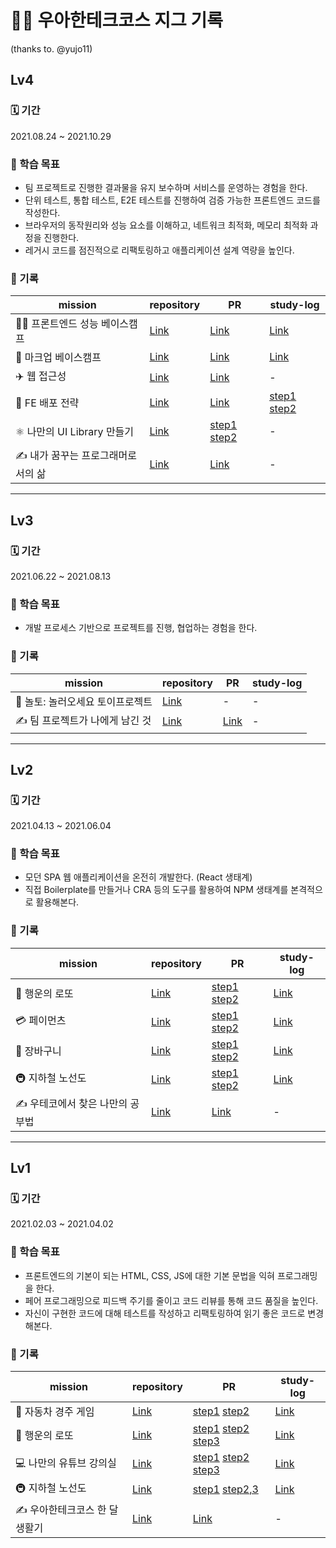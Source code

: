 # 👩‍💻 우아한테크코스 지그 기록

(thanks to. @yujo11)

## Lv4

### 🗓 기간
2021.08.24 ~ 2021.10.29

### 🎯 학습 목표
- 팀 프로젝트로 진행한 결과물을 유지 보수하며 서비스를 운영하는 경험을 한다.
- 단위 테스트, 통합 테스트, E2E 테스트를 진행하여 검증 가능한 프론트엔드 코드를 작성한다.
- 브라우저의 동작원리와 성능 요소를 이해하고, 네트워크 최적화, 메모리 최적화 과정을 진행한다.
- 레거시 코드를 점진적으로 리팩토링하고 애플리케이션 설계 역량을 높인다.

### 📑 기록
| mission | repository | PR | study-log |
|---|---|---------|---|
|🏃‍♀️ 프론트엔드 성능 베이스캠프|[Link](https://github.com/woowacourse/perf-basecamp)|[Link](https://github.com/woowacourse/perf-basecamp/pull/10)|[Link](https://zigsong.github.io/2021/08/28/fe-performance-basecamp/)|
|🍏 마크업 베이스캠프|[Link](https://github.com/woowacourse/html-apple-store)|[Link](https://github.com/woowacourse/html-apple-store/pull/8)|[Link](https://zigsong.github.io/2021/09/18/fe-apple-clone/)|
|✈️ 웹 접근성|[Link](https://github.com/woowacourse/a11y-airline)|[Link](https://github.com/woowacourse/a11y-airline/pull/8)|-|
|📕 FE 배포 전략|[Link](https://github.com/woowacourse/infra-deploy-book)|[Link](https://github.com/woowacourse/infra-deploy-book/pull/6)|[step1](https://zigsong.github.io/2021/08/28/fe-s3-cloudfront/) [step2](https://zigsong.github.io/2021/10/02/fe-aws-ec2-next/)|
|⚛️ 나만의 UI Library 만들기|[Link](https://github.com/woowacourse/javascript-own-ui-library)|[step1](https://github.com/woowacourse/javascript-own-ui-library/pull/7) [step2](https://github.com/woowacourse/javascript-own-ui-library/pull/23)|-|
|✍️ 내가 꿈꾸는 프로그래머로서의 삶	|[Link](https://github.com/woowacourse/woowa-writing-3)|[Link](https://github.com/woowacourse/woowa-writing-3/blob/c10e2e2927c872ea9b2a71bacbbc5587348cc5f0/lv4-writing.md)|-|

---

## Lv3

### 🗓 기간
2021.06.22 ~ 2021.08.13

### 🎯 학습 목표
- 개발 프로세스 기반으로 프로젝트를 진행, 협업하는 경험을 한다.

### 📑 기록
| mission | repository | PR | study-log |
|---|---|---------|---|
|🧸 놀토: 놀러오세요 토이프로젝트|[Link](https://github.com/woowacourse-teams/2021-nolto)|-|-|
|✍️ 팀 프로젝트가 나에게 남긴 것	|[Link](https://github.com/woowacourse/woowa-writing-3)|[Link](https://github.com/woowacourse/woowa-writing-3/blob/4f6ed9c5253090a7836190badb430b7db57c48fc/lv3-writing.md)|-|

---

## Lv2
### 🗓 기간
2021.04.13 ~ 2021.06.04

### 🎯 학습 목표
- 모던 SPA 웹 애플리케이션을 온전히 개발한다. (React 생태계)
- 직접 Boilerplate를 만들거나 CRA 등의 도구를 활용하여 NPM 생태계를 본격적으로 활용해본다.

### 📑 기록
| mission | repository | PR | study-log |
|---|---|---------|---|
|🎰 행운의 로또|[Link](https://github.com/woowacourse/react-lotto)|[step1](https://github.com/woowacourse/react-lotto/pull/15) [step2](https://github.com/woowacourse/react-lotto/pull/21)|[Link](https://zigsong.github.io/2021/04/21/wtc-lv2-lotto-log/)|
|💳 페이먼츠|[Link](https://github.com/woowacourse/react-payments)|[step1](https://github.com/woowacourse/react-payments/pull/17) [step2](https://github.com/woowacourse/react-payments/pull/33)|[Link](https://zigsong.github.io/2021/05/04/wtc-lv2-payments-log/)|
|🛒 장바구니|[Link](https://github.com/woowacourse/react-shopping-cart)|[step1](https://github.com/woowacourse/react-shopping-cart/pull/21) [step2](https://github.com/woowacourse/react-shopping-cart/pull/42)|[Link](https://zigsong.github.io/2021/05/19/wtc-lv2-shoppingcart-log/)|
|🚇 지하철 노선도|[Link](https://github.com/woowacourse/react-subway-map)|[step1](https://github.com/woowacourse/react-subway-map/pull/13) [step2](https://github.com/woowacourse/react-subway-map/pull/31)|[Link](https://zigsong.github.io/2021/06/03/wtc-lv2-subwaymap-log/)|
|✍️ 우테코에서 찾은 나만의 공부법|[Link](https://github.com/woowacourse/woowa-writing-3)|[Link](https://github.com/woowacourse/woowa-writing-3/blob/6f0d9f05244abd366cf2e085019a56cd2cfe8488/lv2-writing.md)|-|


---

## Lv1

### 🗓 기간
2021.02.03 ~ 2021.04.02

### 🎯 학습 목표
- 프론트엔드의 기본이 되는 HTML, CSS, JS에 대한 기본 문법을 익혀 프로그래밍을 한다.
- 페어 프로그래밍으로 피드백 주기를 줄이고 코드 리뷰를 통해 코드 품질을 높인다.
- 자신이 구현한 코드에 대해 테스트를 작성하고 리팩토링하여 읽기 좋은 코드로 변경해본다.

### 📑 기록

| mission | repository | PR | study-log |
|---|---|---------|---|
|🚗 자동차 경주 게임|[Link](https://github.com/woowacourse/javascript-racingcar)|[step1](https://github.com/woowacourse/javascript-racingcar/pull/19) [step2](https://github.com/woowacourse/javascript-racingcar/pull/36)|[Link](https://zigsong.github.io/2021/02/16/wtc-lv1-racingcar-log/)|
|🎰 행운의 로또|[Link](https://github.com/woowacourse/javascript-lotto)|[step1](https://github.com/woowacourse/javascript-lotto/pull/23) [step2](https://github.com/woowacourse/javascript-lotto/pull/43) [step3](https://github.com/woowacourse/javascript-lotto/pull/64)|[Link](https://zigsong.github.io/2021/03/02/wtc-lv1-lotto-log/)|
|💻 나만의 유튜브 강의실|[Link](https://github.com/woowacourse/javascript-youtube-classroom)|[step1](https://github.com/woowacourse/javascript-youtube-classroom/pull/7) [step2](https://github.com/woowacourse/javascript-youtube-classroom/pull/32) [step3](https://github.com/woowacourse/javascript-youtube-classroom/pull/54)|[Link](https://zigsong.github.io/2021/03/18/wtc-lv1-youtube-classroom-log/)|
|🚇 지하철 노선도|[Link](https://github.com/woowacourse/javascript-subway)|[step1](https://github.com/woowacourse/javascript-subway/pull/8) [step2,3](https://github.com/woowacourse/javascript-subway/pull/50)|[Link](https://zigsong.github.io/2021/04/10/wtc-lv1-subway-log/)|
|✍️ 우아한테크코스 한 달 생활기|[Link](https://github.com/woowacourse/woowa-writing-3)|[Link](https://github.com/zigsong/woowa-writing-3/blob/zigsong/lv1-writing.md)|-|